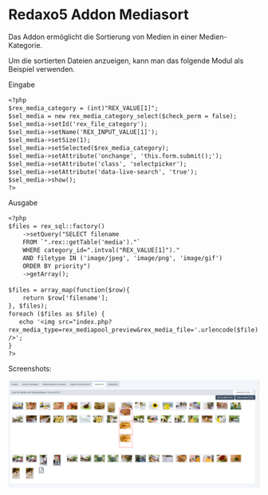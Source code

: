 # Redaxo5 Addon Mediasort

Das Addon ermöglicht die Sortierung von Medien in einer Medien-Kategorie. 

Um die sortierten Dateien anzueigen, kann man das folgende Modul als Beispiel verwenden.

Eingabe
```
<?php
$rex_media_category = (int)"REX_VALUE[1]";
$sel_media = new rex_media_category_select($check_perm = false);
$sel_media->setId('rex_file_category');
$sel_media->setName('REX_INPUT_VALUE[1]');
$sel_media->setSize(1);
$sel_media->setSelected($rex_media_category);
$sel_media->setAttribute('onchange', 'this.form.submit();');
$sel_media->setAttribute('class', 'selectpicker');
$sel_media->setAttribute('data-live-search', 'true');
$sel_media->show();
?>
```

Ausgabe

```
<?php
$files = rex_sql::factory()
	->setQuery("SELECT filename
    FROM `".rex::getTable('media')."`
    WHERE category_id=".intval("REX_VALUE[1]")."
    AND filetype IN ('image/jpeg', 'image/png', 'image/gif')
    ORDER BY priority")
    ->getArray();

$files = array_map(function($row){
    return $row['filename'];
}, $files);
foreach ($files as $file) {
   echo '<img src="index.php?rex_media_type=rex_mediapool_preview&rex_media_file='.urlencode($file).'" />';
}
?>
```



Screenshots:

![Drag and drop to sort](/assets/mediasort_drag_drop.png?raw=true "Sort images by Drag & Drop")
